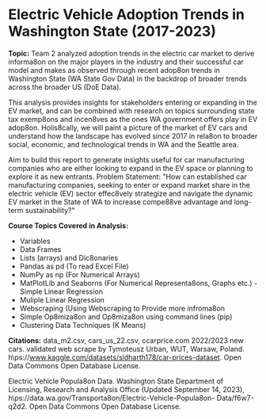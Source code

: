 # Electric Vehicle Adoption Trends in Washington State (2017-2023)

**Topic:** Team 2 analyzed adoption trends in the electric car market to derive informa8on on the major players in the industry and their successful car model and makes as observed through recent adop8on trends in Washington State (WA State Gov Data) in the backdrop of broader trends across the broader US (DoE Data).

This analysis provides insights for stakeholders entering or expanding in the EV market, and can be combined with research on topics surrounding state tax exemp8ons and incen8ves as the ones WA government offers play in EV adop8on. Holis8cally, we will paint a picture of the market of EV cars and understand how the landscape has evolved since 2017 in rela8on to broader social, economic, and technological trends in WA and the Seattle area.

Aim to build this report to generate insights useful for car manufacturing companies who are either looking to expand in the EV space or planning to explore it as new entrants.
Problem Statement: "How can established car manufacturing companies, seeking to enter or expand market share in the electric vehicle (EV) sector effec8vely strategize and navigate the dynamic EV market in the State of WA to increase compe88ve advantage and long-term sustainability?"

**Course Topics Covered in Analysis:**
- Variables
- Data Frames
- Lists (arrays) and Dic8onaries
- Pandas as pd (To read Excel File)
- NumPy as np (For Numerical Arrays)
- MatPlotLib and Seaborns (For Numerical Representa8ons, Graphs etc.) - Simple Linear Regression
- Muliple Linear Regression
- Webscraping (Using Webscraping to Provide more infroma8on
- Simple Op8miza8on and Op8miza8on using command lines (pip)
- Clustering Data Techniques (K Means)
  
**Citations:**
data_m2.csv, cars_us_22.csv, ccarprice.com 2022/2023 new cars. validated web scrape by Tymoteusz Urban, WUT, Warsaw, Poland. h\ps://www.kaggle.com/datasets/sidharth178/car-prices-dataset. Open Data Commons Open Database License.

Electric Vehicle Popula8on Data. Washington State Department of Licensing, Research and Analysis Office (Updated September 14, 2023), h\ps://data.wa.gov/Transporta8on/Electric-Vehicle-Popula8on- Data/f6w7-q2d2. Open Data Commons Open Database License.

